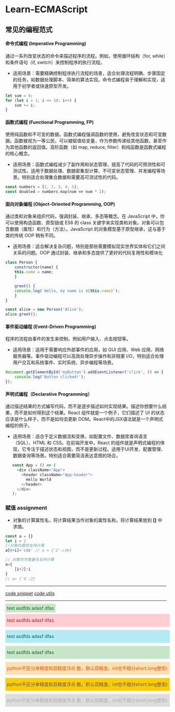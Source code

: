 
<style>

    .success {
        padding:5px;
        display:inline;
        color:#1B5E20;
        background-color:#C8E6C9;
    }
    .warning {
        padding:5px;
        display:inline;
        color:#E65100;
        background-color:#FFE0B2;
        width:100%;
    }
    .danger {
        padding:5px;
        display:inline;
        color:#B71C1C;
        background-color:#FFCDD2;
    }
    .info {
        padding:5px;
        display:inline;
        color:#006064;
        background-color:#B2EBF2;
    }
    .doubt {
        padding:5px;
        display:inline;
        color:#AAA;
        background-color:#DDDDDD;
    }
    .asso {
        padding:5px;
        display:inline;
        color:#555;
        background-color:#FFCC00;        
    }
    
    .alert {
        display:inline-block;
        width:100%;
        padding:5px;
        line-height:30px;
        margin-top:10px;
    }
</style>


# Learn-ECMAScript

## 常见的编程范式
#### 命令式编程 (Imperative Programming)
通过一系列改变状态的命令来描述程序的流程。例如，使用循环结构（for, while）和条件语句（if, switch）来控制程序的执行流程。
- 适用场景：需要精确控制程序执行流程的场景，适合处理流程明确、步骤固定的任务，如数据处理脚本、简单的算法实现。命令式编程易于理解和实现，适用于初学者或快速原型开发。
```javascript
let sum = 0;
for (let i = 1; i <= 10; i++) {
    sum += i;
}
```


#### 函数式编程 (Functional Programming, FP)
使用纯函数和不可变的数据。函数式编程强调函数的使用，避免改变状态和可变数据。函数被视为一等公民，可以被赋值给变量，作为参数传递给其他函数，甚至作为其他函数的返回值。高阶函数（如 map, reduce, filter）和纯函数是函数式编程的核心概念。
- 适用场景：函数式编程减少了副作用和状态管理，提高了代码的可预测性和可测试性。适用于数据处理、数据密集型计算、不可变状态管理、并发编程等场景。特别适合处理集合数据和需要高可测试性的代码。
```javascript
const numbers = [1, 2, 3, 4, 5];
const doubled = numbers.map(num => num * 2);
```

#### 面向对象编程 (Object-Oriented Programming, OOP)
通过类和对象来组织代码，强调封装、继承、多态等概念。在 JavaScript 中，你可以使用构造函数、原型链或 ES6 的 class 关键字来实现类和对象。对象可以包含数据（属性）和行为（方法）。JavaScript 的对象模型基于原型继承，这与基于类的传统 OOP 稍有不同。
- 适用场景：适合解决复杂问题，特别是那些需要模拟现实世界实体和它们之间关系的问题。OOP 通过封装、继承和多态提供了更好的代码复用性和模块化
```javascript
class Person {
    constructor(name) {
    this.name = name;
    }

    greet() {
    console.log(`Hello, my name is ${this.name}`);
    }
}

const alice = new Person('Alice');
alice.greet();
```

#### 事件驱动编程 (Event-Driven Programming)
程序的流程由事件的发生来控制，例如用户输入、点击按钮等。
- 适用场景：适用于需要响应外部事件的应用，如 GUI 应用、Web 应用、网络服务器等。事件驱动编程可以高效处理异步操作和非阻塞 I/O，特别适合处理用户交互和系统事件、实时系统、异步编程等场景。
```javascript
document.getElementById('myButton').addEventListener('click', () => {
    console.log('Button clicked!');
});
```

#### 声明式编程（Declarative Programming）
通过描述结果的方式编写代码，而不是逐步描述如何实现结果。描述你想要什么结果，而不是如何得到这个结果。React 组件就是一个例子，它们描述了 UI 的状态应该是什么样子，而不是如何去更新 DOM。React中的JSX语法就是一个声明式编程的例子。
- 适用场景：适合于定义数据流和变换，如配置文件、数据库查询语言（SQL）、HTML 和 CSS。在前端开发中，React 的组件就是声明式编程的体现，它专注于描述状态和视图，而不是更新过程。适用于UI开发、配置管理、数据查询等场景。特别适合需要简洁表达意图的场合。
```javascript
   const App = () => (
     <div className="App">
       <header className="App-header">
         Hello World
       </header>
     </div>
   );
```


### 赋值 assignment
- 对象的计算属性名，将计算结果当作对象的属性名称。将计算结果放到 **[]** 中求值。

```javascript
const a = {}
let i = 2
//对象的属性支持计算
a[0+i]='cde' // a = {'2':cde}

// 对象的字面量也支持计算
a={
    [i+2]:i
}
// a= {'4':2}

```

--------
[code snippet](./code-snippet.md)
[code utils](./code-unitls/utils.md)


----
<span class="success">
    test asdfds adasf dfas 
</span>

<span class="alert danger">
    test asdfds adasf dfas 
</span>

<span class="alert info">
    test asdfds adasf dfas 
</span>


<span class="alert success">
    test asdfds adasf dfas 
</span>

<div class="alert warning">python不区分单精度和双精度浮点
数，默认双精度，int也不细分short,long整型)
</div>

<div class="alert asso">python不区分单精度和双精度浮点
数，默认双精度，int也不细分short,long整型)
</div>

<div class="alert doubt">python不区分单精度和双精度浮点
数，默认双精度，int也不细分short,long整型)
</div>
